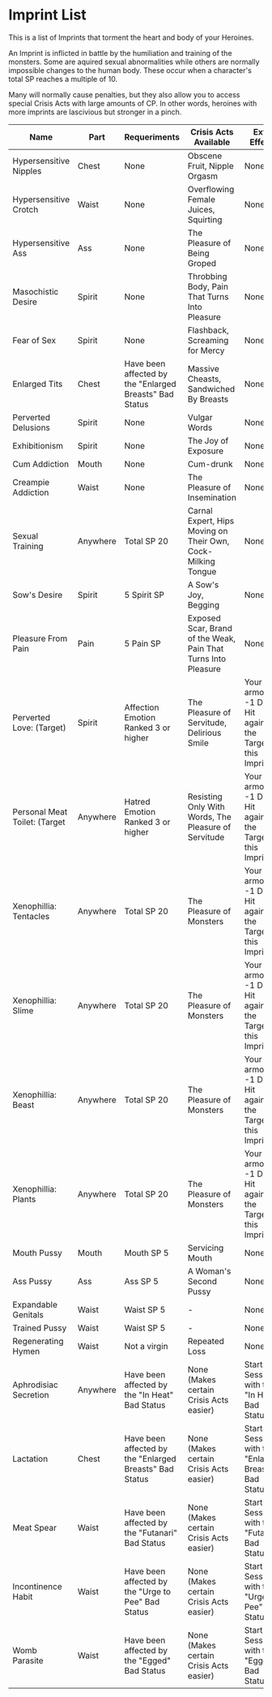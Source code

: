 # Imprint List

This is a list of Imprints that torment the heart and body of your Heroines.

An Imprint is inflicted in battle by the humiliation and training of the monsters. Some are aquired sexual
abnormalities while others are normally impossible changes to the human body. These occur when a character's total
SP reaches a multiple of 10.

Many will normally cause penalties, but they also allow you to access special Crisis Acts with large amounts of CP. In
other words, heroines with more imprints are lascivious but stronger in a pinch.

| Name | Part | Requeriments | Crisis Acts Available | Extra Effects |
| - | - | - | - | - |
| Hypersensitive Nipples | Chest | None | Obscene Fruit, Nipple Orgasm | None |
| Hypersensitive Crotch | Waist | None | Overflowing Female Juices, Squirting | None |
| Hypersensitive Ass | Ass | None | The Pleasure of Being Groped | None |
| Masochistic Desire | Spirit | None | Throbbing Body, Pain That Turns Into Pleasure | None |
| Fear of Sex | Spirit | None | Flashback, Screaming for Mercy | None |
| Enlarged Tits | Chest | Have been affected by the "Enlarged Breasts" Bad Status | Massive Cheasts, Sandwiched By Breasts | None |
| Perverted Delusions | Spirit | None | Vulgar Words | None |
| Exhibitionism | Spirit | None | The Joy of Exposure | None |
| Cum Addiction | Mouth | None | Cum-drunk | None |
| Creampie Addiction | Waist | None | The Pleasure of Insemination | None |
| Sexual Training | Anywhere | Total SP 20 | Carnal Expert, Hips Moving on Their Own, Cock-Milking Tongue | None |
| Sow's Desire | Spirit | 5 Spirit SP | A Sow's Joy, Begging | None |
| Pleasure From Pain | Pain | 5 Pain SP | Exposed Scar, Brand of the Weak, Pain That Turns Into Pleasure | None |
| Perverted Love: (Target) | Spirit | Affection Emotion Ranked 3 or higher | The Pleasure of Servitude, Delirious Smile | Your armor has -1 Direct Hit against the Target of this Imprint |
| Personal Meat Toilet: (Target | Anywhere | Hatred Emotion Ranked 3 or higher | Resisting Only With Words, The Pleasure of Servitude | Your armor has -1 Direct Hit against the Target of this Imprint |
| Xenophillia: Tentacles | Anywhere | Total SP 20 | The Pleasure of Monsters | Your armor has -1 Direct Hit against the Target of this Imprint |
| Xenophillia: Slime | Anywhere | Total SP 20 | The Pleasure of Monsters | Your armor has -1 Direct Hit against the Target of this Imprint |
| Xenophillia: Beast | Anywhere | Total SP 20 | The Pleasure of Monsters | Your armor has -1 Direct Hit against the Target of this Imprint |
| Xenophillia: Plants | Anywhere | Total SP 20 | The Pleasure of Monsters | Your armor has -1 Direct Hit against the Target of this Imprint |
| Mouth Pussy | Mouth | Mouth SP 5 | Servicing Mouth | None |
| Ass Pussy | Ass | Ass SP 5 | A Woman's Second Pussy | None |
| Expandable Genitals | Waist | Waist SP 5 | - | None |
| Trained Pussy | Waist | Waist SP 5 | - | None |
| Regenerating Hymen | Waist | Not a virgin | Repeated Loss | None |
| Aphrodisiac Secretion | Anywhere | Have been affected by the "In Heat" Bad Status | None (Makes certain Crisis Acts easier) | Start the Session with the "In Heat" Bad Status |
| Lactation | Chest | Have been affected by the "Enlarged Breasts" Bad Status | None (Makes certain Crisis Acts easier) | Start the Session with the "Enlarged Breasts" Bad Status |
| Meat Spear | Waist | Have been affected by the "Futanari" Bad Status | None (Makes certain Crisis Acts easier) | Start the Session with the "Futanari" Bad Status |
| Incontinence Habit | Waist | Have been affected by the "Urge to Pee" Bad Status | None (Makes certain Crisis Acts easier) | Start the Session with the "Urge to Pee" Bad Status |
| Womb Parasite | Waist | Have been affected by the "Egged" Bad Status | None (Makes certain Crisis Acts easier) | Start the Session with the "Egged" Bad Status |


